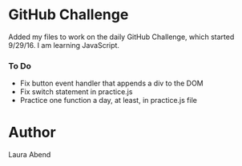 # GitHub Challenge
Added my files to work on the daily GitHub Challenge, which started 9/29/16. I am learning JavaScript.

### To Do
- Fix button event handler that appends a div to the DOM
- Fix switch statement in practice.js
- Practice one function a day, at least, in practice.js file

# Author
Laura Abend
